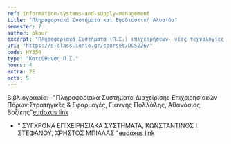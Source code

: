 ```yaml
---
ref: information-systems-and-supply-management
title: "Πληροφοριακά Συστήματα και Εφοδιαστική Αλυσίδα"
semester: 7
author: pkour
excerpt: "Πληροφοριακά Συστήματα (Π.Σ.) επιχειρήσεων- νέες τεχνολογίες στο μάνατζμεντ (πληροφοριακά συστήματα & διαδίκτυο, τηλε-εργασία, εικονική επιχείρηση – συνεργασία). Επιχειρηματικές διεργασίες, ανασχεδίαση επιχειρηματικών διεργασιών, ενοποίηση Π.Σ. επιχείρησης, διαχείριση και λειτουργία Π.Σ. Συστήματα Εφοδιασμού (Logistics) – Προσδιορισμός του ρόλου των πληροφοριακών συστημάτων Logistics στη σύγχρονη επιχείρηση. Περιγραφή βημάτων σχεδιασμού και ανάλυσης ενός πληροφοριακού συστήματος Logistics. Η υποστήριξη της λήψης αποφάσεων μάρκετινγκ με τη βοήθεια των συστημάτων πληροφορικής. Συστήματα συγκέντρωσης και διαχείρισης των πληροφοριών. Διαχείριση γνώσης και εξόρυξη δεδομένων. Γλώσσες τέταρτης γενεάς. Η χρήση αυτοματοποιημένων εργαλείων στην ανάπτυξη ενός πληροφοριακού συστήματος. Εισαγωγή στην ασφάλεια Π.Σ."
uri: "https://e-class.ionio.gr/courses/DCS226/"
code: ΗΥ350
type: "Κατεύθυνση Π.Σ."
hours: 4
extra: 2Ε
ects: 5
---
```



Βιβλιογραφία: 
  -"Πληροφοριακά Συστήματα Διαχείρισης Επιχειρησιακών Πόρων:Στρατηγικές & Εφαρμογές, Γιάννης Πολλάλης, Αθανάσιος Βοζίκης"[eudoxus link](https://service.eudoxus.gr/search/#a/id:2219/0)
  - " ΣΥΓΧΡΟΝΑ ΕΠΙΧΕΙΡΗΣΙΑΚΑ ΣΥΣΤΗΜΑΤΑ, ΚΩΝΣΤΑΝΤΙΝΟΣ Ι. ΣΤΕΦΑΝΟΥ, ΧΡΗΣΤΟΣ ΜΠΙΑΛΑΣ "[eudoxus link](https://service.eudoxus.gr/search/#a/id:68404240/0)
